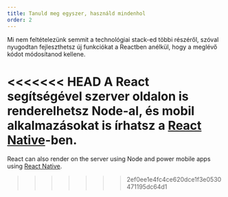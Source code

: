 ```yaml
---
title: Tanuld meg egyszer, használd mindenhol
order: 2
---
```


Mi nem feltételezünk semmit a technológiai stack-ed többi részéről, szóval nyugodtan fejleszthetsz új funkciókat a Reactben anélkül, hogy a meglévő kódot módosítanod kellene.

<<<<<<< HEAD
A React segítségével szerver oldalon is renderelhetsz Node-al, és mobil alkalmazásokat is írhatsz a [React Native](https://facebook.github.io/react-native/)-ben.
=======
React can also render on the server using Node and power mobile apps using [React Native](https://reactnative.dev/).
>>>>>>> 2ef0ee1e4fc4ce620dce1f3e0530471195dc64d1
